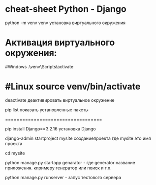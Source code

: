 # cheat-sheet Python - Django
python -m venv venv    установка виртуального окружения

Активация виртуального окружения:
==================================
#Windows
.\venv\Scripts\activate

#Linux
source venv/bin/activate
==================================
deactivate  деактивировать виртуальное окружение

pip list показать установленные пакеты


==================================

pip install Django==3.2.16  установка Django



django-admin startproject mysite  созданиепроекта где mysite это имя проекта

cd mysite

python manage.py startapp genarator - где generator название приложения. кпримеру генератор или поиск и т.п.

python manage.py runserver  - запус тестового сервера
